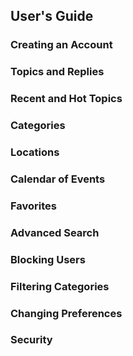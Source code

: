 ## User's Guide



### Creating an Account

### Topics and Replies

### Recent and Hot Topics

### Categories

### Locations

### Calendar of Events

### Favorites

### Advanced Search

### Blocking Users

### Filtering Categories

### Changing Preferences

### Security

